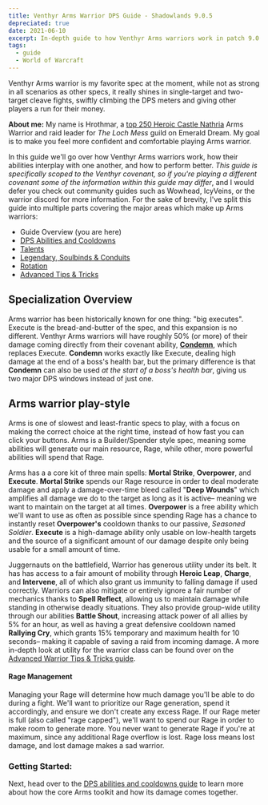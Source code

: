 ```yaml
---
title: Venthyr Arms Warrior DPS Guide - Shadowlands 9.0.5
depreciated: true
date: 2021-06-10
excerpt: In-depth guide to how Venthyr Arms warriors work in patch 9.0.5, including how their abilities interplay with one another, and how to perform better.
tags:
  - guide
  - World of Warcraft
---
```


Venthyr Arms warrior is my favorite spec at the moment, while not as strong in all scenarios as other specs, it really shines in single-target and two-target cleave fights, swiftly climbing the DPS meters and giving other players a run for their money.

**About me:**
My name is Hrothmar, a [top 250 Heroic Castle Nathria](https://www.warcraftlogs.com/character/id/76688472?zone=29#zone=26&partition=2&difficulty=4) Arms Warrior and raid leader for *The Loch Mess* guild on Emerald Dream. My goal is to make you feel more confident and comfortable playing Arms warrior.

In this guide we'll go over how Venthyr Arms warriors work, how their abilities interplay with one another, and how to perform better. *This guide is specifically scoped to the Venthyr covenant, so if you're playing a different covenant some of the information within this guide may differ*, and I would defer you check out community guides such as Wowhead, IcyVeins, or the warrior discord for more information. For the sake of brevity, I've split this guide into multiple parts covering the major areas which make up Arms warriors:

- Guide Overview (you are here)
- [DPS Abilities and Cooldowns](https://hrothmar.com/guides/venthyr-arms-warrior-abilities-guide)
- [Talents](https://hrothmar.com/guides/venthyr-arms-warrior-talent-guide)
- [Legendary, Soulbinds &amp; Conduits](https://hrothmar.com/guides/venthyr-arms-warrior-legendary-soulbinds-conduits-guide)
- [Rotation](https://hrothmar.com/guides/venthyr-arms-warrior-rotation-guide)
- [Advanced Tips &amp; Tricks](https://hrothmar.com/guides/advanced-arms-warrior-tips-tricks/)


## Specialization Overview
Arms warrior has been historically known for one thing: "big executes". Execute is the bread-and-butter of the spec, and this expansion is no different. Venthyr Arms warriors will have roughly 50% (or more) of their damage coming directly from their covenant ability, **[Condemn](https://www.wowhead.com/spell=317349/condemn)**, which replaces Execute. **Condemn** works exactly like Execute, dealing high damage at the end of a boss's health bar, but the primary difference is that **Condemn** can also be used *at the start of a boss's health bar*, giving us two major DPS windows instead of just one.

## Arms warrior play-style
Arms is one of slowest and least-frantic specs to play, with a focus on making the correct choice at the right time, instead of how fast you can click your buttons. Arms is a Builder/Spender style spec, meaning some abilities will generate our main resource, Rage, while other, more powerful abilities will spend that Rage.

Arms has a a core kit of three main spells: **Mortal Strike**, **Overpower**, and **Execute**. **Mortal Strike** spends our Rage resource in order to deal moderate damage and apply a damage-over-time bleed called "**Deep Wounds**" which amplifies all damage we do to the target as long as it is active– meaning we want to maintain on the target at all times. **Overpower** is a free ability which we'll want to use as often as possible since spending Rage has a chance to instantly reset **Overpower's** cooldown thanks to our passive, *Seasoned Soldier*. **Execute** is a high-damage ability only usable on low-health targets and the source of a significant amount of our damage despite only being usable for a small amount of time.

Juggernauts on the battlefield, Warrior has generous utility under its belt. It has has access to a fair amount of mobility through **Heroic Leap**, **Charge**, and **Intervene**, all of which also grant us immunity to falling damage if used correctly. Warriors can also mitigate or entirely ignore a fair number of mechanics thanks to **Spell Reflect**, allowing us to maintain damage while standing in otherwise deadly situations. They also provide group-wide utility through our abilities **Battle Shout**, increasing attack power of all allies by 5% for an hour, as well as having a great defensive cooldown named **Rallying Cry**, which grants 15% temporary and maximum health for 10 seconds– making it capable of saving a raid from incoming damage. A more in-depth look at utility for the warrior class can be found over on the [Advanced Warrior Tips &amp; Tricks guide](https://hrothmar.com/guides/advanced-arms-warrior-tips-tricks/).
#### Rage Management
Managing your Rage will determine how much damage you'll be able to do during a fight. We'll want to prioritize our Rage generation, spend it accordingly, and ensure we don't create any excess Rage. If our Rage meter is full (also called "rage capped"), we'll want to spend our Rage in order to make room to generate more. You never want to generate Rage if you're at maximum, since any additional Rage overflow is lost. Rage loss means lost damage, and lost damage makes a sad warrior.
### Getting Started:
Next, head over to the [DPS abilities and cooldowns guide](https://hrothmar.com/guides/venthyr-arms-warrior-abilities-guide) to learn more about how the core Arms toolkit and how its damage comes together.
